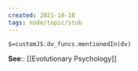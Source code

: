 ```yaml
---
created: 2021-10-18
tags: node/topic/stub
---
```

`$=customJS.dv_funcs.mentionedIn(dv)`


**See**:: [[Evolutionary Psychology]]